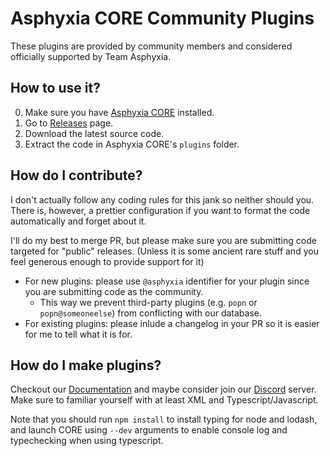 # Asphyxia CORE Community Plugins

These plugins are provided by community members and considered officially supported by Team Asphyxia.

## How to use it?

0. Make sure you have [Asphyxia CORE](https://asphyxia-core.github.io/) installed.
1. Go to [Releases](https://github.com/asphyxia-core/plugins/releases) page.
2. Download the latest source code.
3. Extract the code in Asphyxia CORE's `plugins` folder.

## How do I contribute?

I don't actually follow any coding rules for this jank so neither should you. There is, however, a prettier configuration if you want to format the code automatically and forget about it.

I'll do my best to merge PR, but please make sure you are submitting code targeted for "public" releases. (Unless it is some ancient rare stuff and you feel generous enough to provide support for it)

- For new plugins: please use `@asphyxia` identifier for your plugin since you are submitting code as the community.
  - This way we prevent third-party plugins (e.g. `popn` or `popn@someoneelse`) from conflicting with our database.
- For existing plugins: please inlude a changelog in your PR so it is easier for me to tell what it is for.

## How do I make plugins?

Checkout our [Documentation](https://asphyxia-core.github.io/typedoc/) and maybe consider join our [Discord](https://discord.gg/3TW3BDm) server. Make sure to familiar yourself with at least XML and Typescript/Javascript.

Note that you should run `npm install` to install typing for node and lodash, and launch CORE using `--dev` arguments to enable console log and typechecking when using typescript.
